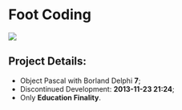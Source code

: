 # Foot Coding
![](https://img.shields.io/github/license/rios0rios0/Foot-Coding.svg)

## Project Details:
- Object Pascal with Borland Delphi __7__;
- Discontinued Development: __2013-11-23 21:24__;
- Only __Education Finality__.